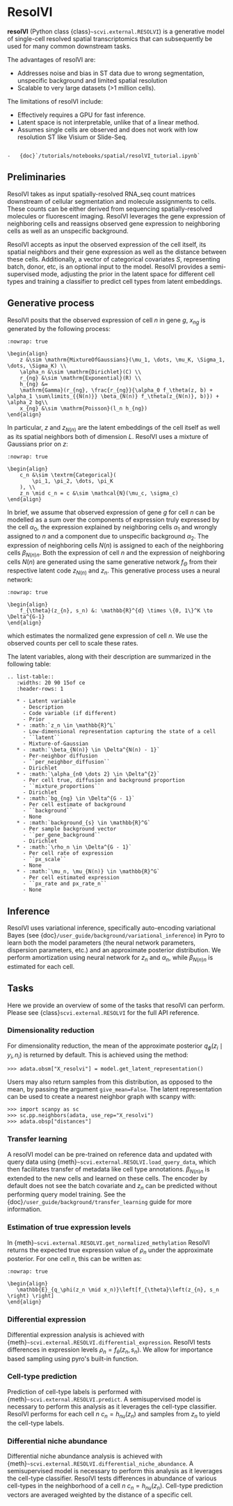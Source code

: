 # ResolVI

**resolVI** (Python class {class}`~scvi.external.RESOLVI`) is a generative model of single-cell resolved spatial
transcriptomics that can subsequently be used for many common downstream tasks.

The advantages of resolVI are:

-   Addresses noise and bias in ST data due to wrong segmentation, unspecific background and limited spatial resolution
-   Scalable to very large datasets (>1 million cells).

The limitations of resolVI include:

-   Effectively requires a GPU for fast inference.
-   Latent space is not interpretable, unlike that of a linear method.
-   Assumes single cells are observed and does not work with low resolution ST like Visium or Slide-Seq.

```{topic} Tutorials:

-   {doc}`/tutorials/notebooks/spatial/resolVI_tutorial.ipynb`
```

## Preliminaries

ResolVI takes as input spatially-resolved RNA_seq count matrices downstream of cellular segmentation and molecule
assignments to cells. These counts can be either derived from sequencing spatially-resolved molecules or fluorescent
imaging. ResolVI leverages the gene expression of neighboring cells and reassigns observed gene expression to neighboring
cells as well as an unspecific background.

ResolVI accepts as input the observed expression of the cell itself, its spatial neighbors and their gene expression
as well as the distance between these cells. Additionally, a vector of categorical covariates $S$, representing
batch, donor, etc, is an optional input to the model. ResolVI provides a semi-supervised mode, adjusting the prior in
the latent space for different cell types and training a classifier to predict cell types from latent embeddings.

## Generative process

ResolVI posits that the observed expression of cell $n$ in gene $g$, $x_{ng}$ is generated by the following process:

```{math}
:nowrap: true

\begin{align}
    z &\sim \mathrm{MixtureOfGaussians}(\mu_1, \dots, \mu_K, \Sigma_1, \dots, \Sigma_K) \\
    \alpha_n &\sim \mathrm{Dirichlet}(C) \\
    r_{ng} &\sim \mathrm{Exponential}(R) \\
    h_{ng} &=
    \mathrm{Gamma}(r_{ng}, \frac{r_{ng}}{\alpha_0 f_\theta(z, b) + \alpha_1 \sum\limits_{{N(n)}} \beta_{N(n)} f_\theta(z_{N(n)}, b)}) + \alpha_2 bg\\
    x_{ng} &\sim \mathrm{Poisson}(l_n h_{ng})   
\end{align}
```

In particular, $z$ and $z_{N(n)}$ are the latent embeddings of the cell itself as well as its spatial neighbors
both of dimension $L$. ResolVI uses a mixture of Gaussians prior on $z$: 

```{math}
:nowrap: true

\begin{align}
    c_n &\sim \textrm{Categorical}(
        \pi_1, \pi_2, \dots, \pi_K
    ), \\
    z_n \mid c_n = c &\sim \mathcal{N}(\mu_c, \sigma_c)
\end{align}
```

In brief, we assume that observed expression of gene $g$ for cell $n$ can be modelled as a sum over
the components of expression truly expressed by the cell $\alpha_0$, the expression explained by neighboring
cells $\alpha_1$ and wrongly assigned to $n$ and a component due to unspecific background $\alpha_2$.
The expression of neighboring cells $N(n)$ is assigned to each of the neighboring cells $\beta_{N(n)n}$.
Both the expression of cell $n$ and the expression of neighboring cells $N(n)$ are generated using the same
generative network $f_\Theta$ from their respective latent code $z_{N(n)}$ and $z_n$.
This generative process uses a neural network:

```{math}
:nowrap: true

\begin{align}
    f_{\theta}(z_{n}, s_n) &: \mathbb{R}^{d} \times \{0, 1\}^K \to \Delta^{G-1}
\end{align}
```

which estimates the normalized gene expression of cell $n$. We use the observed counts per cell to scale these rates.

The latent variables, along with their description are summarized in the following table:

```{eval-rst}
.. list-table::
   :widths: 20 90 15of ce
   :header-rows: 1

   * - Latent variable
     - Description
     - Code variable (if different)
     - Prior
   * - :math:`z_n \in \mathbb{R}^L`
     - Low-dimensional representation capturing the state of a cell
     - ``latent``
     - Mixture-of-Gaussian
   * - :math:`\beta_{N(n)} \in \Delta^{N(n) - 1}`
     - Per-neighbor diffusion
     - ``per_neighbor_diffusion``
     - Dirichlet
   * - :math:`\alpha_{n0 \dots 2} \in \Delta^{2}`
     - Per cell true, diffusion and background proportion
     - ``mixture_proportions``
     - Dirichlet
   * - :math:`bg_{ng} \in \Delta^{G - 1}`
     - Per cell estimate of background
     - ``background``
     - None
   * - :math:`background_{s} \in \mathbb{R}^G`
     - Per sample background vector
     - ``per_gene_background``
     - Dirichlet
   * - :math:`\rho_n \in \Delta^{G - 1}`
     - Per cell rate of expression
     - ``px_scale``
     - None
   * - :math:`\mu_n, \mu_{N(n)} \in \mathbb{R}^G`
     - Per cell estimated expression
     - ``px_rate and px_rate_n``
     - None
```


## Inference

ResolVI uses variational inference, specifically auto-encoding variational Bayes
(see {doc}`/user_guide/background/variational_inference`) in Pyro to learn both the model parameters
(the neural network parameters, dispersion parameters, etc.) and an approximate posterior distribution.
We perform amortization using neural network for $z_n$ and $\alpha_n$, while $\beta_{N(n)n}$ is estimated
for each cell.

## Tasks

Here we provide an overview of some of the tasks that resolVI can perform. Please see {class}`scvi.external.RESOLVI`
for the full API reference.

### Dimensionality reduction

For dimensionality reduction, the mean of the approximate posterior $q_\phi(z_i \mid y_i, n_i)$ is returned by default.
This is achieved using the method:

```
>>> adata.obsm["X_resolvi"] = model.get_latent_representation()
```

Users may also return samples from this distribution, as opposed to the mean, by passing the argument `give_mean=False`.
The latent representation can be used to create a nearest neighbor graph with scanpy with:

```
>>> import scanpy as sc
>>> sc.pp.neighbors(adata, use_rep="X_resolvi")
>>> adata.obsp["distances"]
```

### Transfer learning

A resolVI model can be pre-trained on reference data and updated with query data using {meth}`~scvi.external.RESOLVI.load_query_data`, which then facilitates transfer of metadata like cell type annotations. $\beta_{N(n)n}$ is extended to the new cells and learned on these cells. The encoder by default does not see the batch covariate and $z_n$ can be predicted without performing query model training. See the {doc}`/user_guide/background/transfer_learning` guide for more information.

### Estimation of true expression levels

In {meth}`~scvi.external.RESOLVI.get_normalized_methylation` ResolVI returns the expected true expression value of $\rho_n$ under the approximate posterior. For one cell $n$, this can be written as:

```{math}
:nowrap: true

\begin{align}
   \mathbb{E}_{q_\phi(z_n \mid x_n)}\left[f_{\theta}\left(z_{n}, s_n \right) \right]
\end{align}
```

### Differential expression

Differential expression analysis is achieved with {meth}`~scvi.external.RESOLVI.differential_expression`.
ResolVI tests differences in expression levels $\rho_{n} = f_{\theta}\left(z_n, s_n\right)$.
We allow for importance based sampling using pyro's built-in function.

### Cell-type prediction

Prediction of cell-type labels is performed with {meth}`~scvi.external.RESOLVI.predict`.
A semisupervised model is necessary to perform this analysis as it leverages the cell-type classifier.
ResolVI performs for each cell $n$ $c_{n} = h_{nu}\left(z_n\right)$ and samples from $z_n$ to yield
the cell-type labels.

### Differential niche abundance

Differential niche abundance analysis is achieved with {meth}`~scvi.external.RESOLVI.differential_niche_abundance`.
A semisupervised model is necessary to perform this analysis as it leverages the cell-type classifier.
ResolVI tests differences in abundance of various cell-types in the neighborhood of a cell $n$
$c_{n} = h_{nu}\left(z_n\right)$. Cell-type prediction vectors are averaged weighted by the distance of a specific cell.

